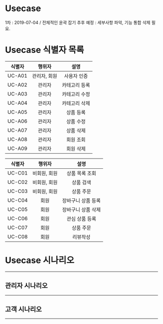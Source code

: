 # Usecase 

1차 : 2019-07-04 / 전체적인 윤곽 잡기
 추후 예정 : 세부사항 파악, 기능 통합 삭제 필요.




# Usecase 식별자 목록

| 식별자 |    행위자    |     설명      |
| :----: | :----------: | :-----------: |
| UC-A01 | 관리자, 회원 |  사용자 인증  |
| UC-A02 |    관리자    | 카테고리 등록 |
| UC-A03 |    관리자    | 카테고리 수정 |
| UC-A04 |    관리자    | 카테고리 삭제 |
| UC-A05 |    관리자    |   상품 등록   |
| UC-A06 |    관리자    |   상품 수정   |
| UC-A07 |    관리자    |   상품 삭제   |
| UC-A08 |    관리자    |   회원 조회   |
| UC-A09 |    관리자    |   회원 삭제   |

| 식별자 |    행위자    |        설명        |
| :----: | :----------: | :----------------: |
| UC-C01 | 비회원, 회원 |   상품 목록 조회   |
| UC-C02 | 비회원, 회원 |     상품 검색      |
| UC-C03 | 비회원, 회원 |     상품 주문      |
| UC-C04 |     회원     | 장바구니 상품 등록 |
| UC-C05 |     회원     | 장바구니 상품 삭제 |
| UC-C06 |     회원     |   관심 상품 등록   |
| UC-C07 |     회원     |     상품 주문      |
| UC-C08 |     회원     |      리뷰작성      |

# Usecase 시나리오

------


## 관리자 시나리오

------



## 고객 시나리오

------



## 


